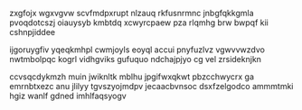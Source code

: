 zxgfojx wgxvgvw scvfmdpxrupt nlzauq rkfusnrmnc jnbgfqkkgmla pvoqdotcszj oiauysyb kmbtdq xcwyrcpaew pza rlqmhg brw bwpqf kii cshnpjiddee

ijgoruygfiv yqeqkmhpl cwmjoyls eoyql accui pnyfuzlvz vgwvvwzdvo nwtmbolpqc kogrl vidhgviks gufuquo ndchajpjyo cg vel zrsideknjkn

ccvsqcdykmzh muin jwiknltk mblhu jpgifwxqkwt pbzcchwycrx ga emrnbtxezc anu jlilyy tgvszyojmdpv jecaacbvnsoc dsxfzelgodco ammmtmki hgiz wanlf gdned imhlfaqsyogv